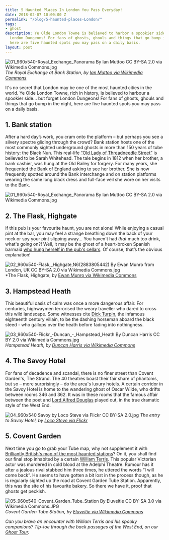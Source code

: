 ```yaml
---
title: 5 Haunted Places In London You Pass Everyday!
date: 2018-02-07 10:00:00 Z
permalink: "/blog/5-haunted-places-London/"
tags:
- ghost
description: Ye Olde London Towne is believed to harbor a spookier side... but forget
  London Dungeons! For fans of ghosts, ghouls and things that go bump in the night,
  here are five haunted spots you may pass on a daily basis.
layout: post
---
```


![01_960x540-Royal_Exchange_Panorama By Ian Muttoo CC BY-SA 2.0 via Wikimedia Commons.jpg](/uploads/01_960x540-Royal_Exchange_Panorama%20By%20Ian%20Muttoo%20CC%20BY-SA%202.0%20via%20Wikimedia%20Commons.jpg)
*The Royal Exchange at Bank Station, by [Ian Muttoo via Wikimedia Commons](https://commons.wikimedia.org/wiki/File:Royal_Exchange_Panorama.jpg)*

It's no secret that London may be one of the most haunted cities in the world. Ye Olde London Towne, rich in history, is believed to harbour a spookier side... but forget London Dungeons! For fans of ghosts, ghouls and things that go bump in the night, here are five haunted spots you may pass on a daily basis.

## 1. Bank station

After a hard day’s work, you cram onto the platform – but perhaps you see a silvery spectre gliding through the crowd? Bank station hosts one of the most commonly sighted underground ghosts in more than 150 years of tube history: the Black Nun. This real-life [“Old Lady of Threadneedle Street”](https://www.historicmysteries.com/black-nun/) is believed to be Sarah Whitehead. The tale begins in 1812 when her brother, a bank cashier, was hung at the Old Bailey for forgery. For many years, she frequented the Bank of England asking to see her brother. She is now frequently spotted around the Bank interchange and on station platforms wearing the same long black dress and full-face veil she wore on her visits to the Bank.

![01_960x540-Royal_Exchange_Panorama By Ian Muttoo CC BY-SA 2.0 via Wikimedia Commons.jpg](/uploads/01_960x540-Royal_Exchange_Panorama%20By%20Ian%20Muttoo%20CC%20BY-SA%202.0%20via%20Wikimedia%20Commons.jpg)

## 2. The Flask, Highgate

If this pub is your favourite haunt, you are not alone! While enjoying a casual pint at the bar, you may feel a strange breathing down the back of your neck or spy your pint slipping away... You haven't had *that* much too drink, what's going on?! Well, it may be the ghost of a heart-broken Spanish barmaid [who hung herself in the pub's cellars](http://www.theflaskhighgate.com/about). Of course, that’s the obvious explanation!

![02_960x540-Flask,_Highgate,_N6_(2883805442) By Ewan Munro from London, UK CC BY-SA 2.0 via Wikimedia Commons.jpg](/uploads/02_960x540-Flask,_Highgate,_N6_(2883805442)%20By%20Ewan%20Munro%20from%20London,%20UK%20CC%20BY-SA%202.0%20via%20Wikimedia%20Commons.jpg)
*The Flask, Highgate, by [Ewan Munro via Wikimedia Commons](https://commons.wikimedia.org/wiki/File:Flask,_Highgate,_N6_(2883805442).jpg) 


## 3. Hampstead Heath

This beautiful oasis of calm was once a more dangerous affair. For centuries, highwaymen terrorised the weary traveller who dared to cross this wild landscape. Some witnesses cite [Dick Turpin](https://en.wikipedia.org/wiki/Dick_Turpin), the infamous eighteenth century villain, to be the dashing horseman aboard the black steed - who gallops over the heath before fading into nothingness.

![03_960x540-Flickr_-_Duncan__-_Hampstead_Heath By Duncan Harris CC BY 2.0 via Wikimedia Commons.jpg](/uploads/03_960x540-Flickr_-_Duncan__-_Hampstead_Heath%20By%20Duncan%20Harris%20CC%20BY%202.0%20via%20Wikimedia%20Commons.jpg)
*Hampstead Heath, by [Duncan Harris via Wikimedia Commons](https://commons.wikimedia.org/wiki/File:Flickr_-_Duncan~_-_Hampstead_Heath.jpg)*


## 4. The Savoy Hotel

For fans of decadence and scandal, there is no finer street than Covent Garden's, The Strand. The 40 theatres boast their fair share of phantoms, but so – more surprisingly – do the area's luxury hotels. A certain corridor in the Savoy Hotel is home to the wandering ghost of Oscar Wilde, who drifts between rooms 346 and 362. It was in these rooms that the famous affair between the poet and [Lord Alfred Douglas](https://famoushotels.org/news/oscar-wilde-at-hotels) played out, in the true dramatic style of the West End.

![04_960x540 Savoy by Loco Steve via Flickr CC BY-SA 2.0.jpg](/uploads/04_960x540%20Savoy%20by%20Loco%20Steve%20via%20Flickr%20CC%20BY-SA%202.0.jpg)
*The entry to Savoy Hotel, by [Loco Steve via Flickr](https://www.flickr.com/photos/locosteve/23528517700)*


## 5. Covent Garden

Next time you go to grab your Tube map, why not supplement it with [Brilliantly British's map of the most haunted stations](https://www.brilliantlybritish.com/blog/2015/10/27/londons-most-haunted-tube-stations/)? On it, you shall find our final stop inhabited by a certain [William Terris](https://www.spookyisles.com/2017/06/william-terriss-ghostly-encores/). This popular Victorian actor was murdered in cold blood at the Adelphi Theatre. Rumour has it after a jealous rival stabbed him three times, he uttered the words “I will come back”. He seems to have gotten a bit lost in the process though, as he is regularly sighted up the road at Covent Garden Tube Station. Apparently, this was the site of his favourite bakery. So there we have it, proof that ghosts get peckish.

![05_960x540-Covent_Garden_Tube_Station By Eluveitie CC BY-SA 3.0 via Wikimedia Commons.JPG](/uploads/05_960x540-Covent_Garden_Tube_Station%20By%20Eluveitie%20CC%20BY-SA%203.0%20via%20Wikimedia%20Commons.JPG)
*Covent Garden Tube Station, by [Eluveitie via Wikimedia Commons](https://commons.wikimedia.org/wiki/File:Covent_Garden_Tube_Station.JPG)*

*Can you brave an encounter with William Terris and his spooky companions? Tip-toe through the back passages of the West End, on our [Ghost Tour](https://www.insider-london.co.uk/tours/famous-ghosts-and-infamous-murders/).* 
